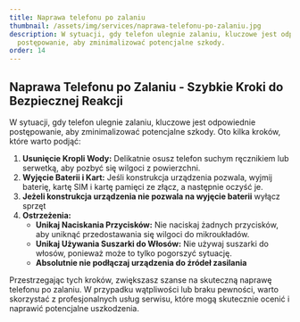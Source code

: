 ```yaml
---
title: Naprawa telefonu po zalaniu
thumbnail: /assets/img/services/naprawa-telefonu-po-zalaniu.jpg
description: W sytuacji, gdy telefon ulegnie zalaniu, kluczowe jest odpowiednie
  postępowanie, aby zminimalizować potencjalne szkody.
order: 14
---
```


## Naprawa Telefonu po Zalaniu - Szybkie Kroki do Bezpiecznej Reakcji

W sytuacji, gdy telefon ulegnie zalaniu, kluczowe jest odpowiednie postępowanie, aby zminimalizować potencjalne szkody. Oto kilka kroków, które warto podjąć:

1. **Usunięcie Kropli Wody:** Delikatnie osusz telefon suchym ręcznikiem lub serwetką, aby pozbyć się wilgoci z powierzchni.
2. **Wyjęcie Baterii i Kart:** Jeśli konstrukcja urządzenia pozwala, wyjmij baterię, kartę SIM i kartę pamięci ze złącz, a następnie oczyść je.
3. **Jeżeli konstrukcja urządzenia nie pozwala na wyjęcie baterii** wyłącz sprzęt
3. **Ostrzeżenia:**
   - **Unikaj Naciskania Przycisków:** Nie naciskaj żadnych przycisków, aby uniknąć przedostawania się wilgoci do mikroukładów.
   - **Unikaj Używania Suszarki do Włosów:** Nie używaj suszarki do włosów, ponieważ może to tylko pogorszyć sytuację.
   - **Absolutnie nie podłączaj urządzenia do źródeł zasilania**

Przestrzegając tych kroków, zwiększasz szanse na skuteczną naprawę telefonu po zalaniu. W przypadku wątpliwości lub braku pewności, warto skorzystać z profesjonalnych usług serwisu, które mogą skutecznie ocenić i naprawić potencjalne uszkodzenia.
